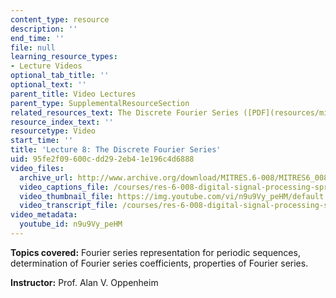 ```yaml
---
content_type: resource
description: ''
end_time: ''
file: null
learning_resource_types:
- Lecture Videos
optional_tab_title: ''
optional_text: ''
parent_title: Video Lectures
parent_type: SupplementalResourceSection
related_resources_text: The Discrete Fourier Series ([PDF](resources/mitres_6_008s11_lec08-1))
resource_index_text: ''
resourcetype: Video
start_time: ''
title: 'Lecture 8: The Discrete Fourier Series'
uid: 95fe2f09-600c-dd29-2eb4-1e196c4d6888
video_files:
  archive_url: http://www.archive.org/download/MITRES.6-008/MITRES6_008_lec08_300k.mp4
  video_captions_file: /courses/res-6-008-digital-signal-processing-spring-2011/d62c67f3a2695eeeb7330aa833e37625_n9u9Vy_peHM.vtt
  video_thumbnail_file: https://img.youtube.com/vi/n9u9Vy_peHM/default.jpg
  video_transcript_file: /courses/res-6-008-digital-signal-processing-spring-2011/d3b263800b03ae81288e2636144cc71a_n9u9Vy_peHM.pdf
video_metadata:
  youtube_id: n9u9Vy_peHM
---
```


**Topics covered:** Fourier series representation for periodic sequences, determination of Fourier series coefficients, properties of Fourier series.

**Instructor:** Prof. Alan V. Oppenheim
